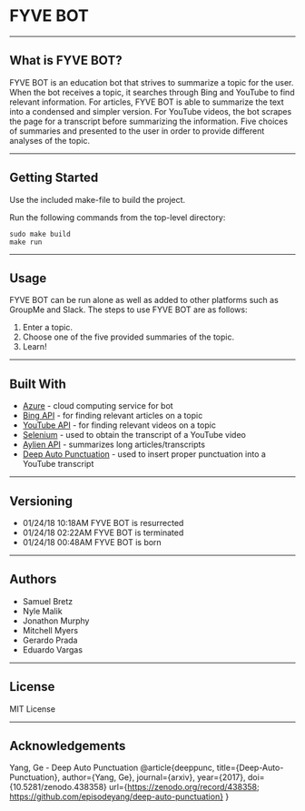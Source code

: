 # FYVE BOT

----
## What is FYVE BOT?

FYVE BOT is an education bot that strives to summarize a topic for the user. When the bot receives a topic, it searches through Bing and YouTube to find relevant information. For articles, FYVE BOT is able to summarize the text into a condensed and simpler version. For YouTube videos, the bot scrapes the page for a transcript before summarizing the information. Five choices of summaries and presented to the user in order to provide different analyses of the topic.

----
## Getting Started

Use the included make-file to build the project.

Run the following commands from the top-level directory:
```
sudo make build
make run
```

----
## Usage

FYVE BOT can be run alone as well as added to other platforms such as GroupMe and Slack. The steps to use FYVE BOT are as follows:

1. Enter a topic.
2. Choose one of the five provided summaries of the topic.
3. Learn!

----
## Built With

* [Azure](https://azure.microsoft.com/en-us/) - cloud computing service for bot
* [Bing API](https://azure.microsoft.com/en-us/services/cognitive-services/bing-web-search-api/) - for finding relevant articles on a topic
* [YouTube API](https://developers.google.com/youtube/v3/) - for finding relevant videos on a topic
* [Selenium](https://www.seleniumhq.org/) - used to obtain the transcript of a YouTube video
* [Aylien API](https://aylien.com/text-api/summarization/) - summarizes long articles/transcripts
* [Deep Auto Punctuation](https://github.com/episodeyang/deep-auto-punctuation) - used to insert proper punctuation into a YouTube transcript

----
## Versioning

* 01/24/18 10:18AM FYVE BOT is resurrected
* 01/24/18 02:22AM FYVE BOT is terminated
* 01/24/18 00:48AM FYVE BOT is born

----
## Authors

* Samuel Bretz
* Nyle Malik
* Jonathon Murphy
* Mitchell Myers
* Gerardo Prada
* Eduardo Vargas

----
## License

MIT License


----
## Acknowledgements

Yang, Ge - Deep Auto Punctuation
@article{deeppunc,
  title={Deep-Auto-Punctuation},
  author={Yang, Ge},
  journal={arxiv},
  year={2017},
  doi={10.5281/zenodo.438358}
  url={https://zenodo.org/record/438358;
       https://github.com/episodeyang/deep-auto-punctuation}
}
